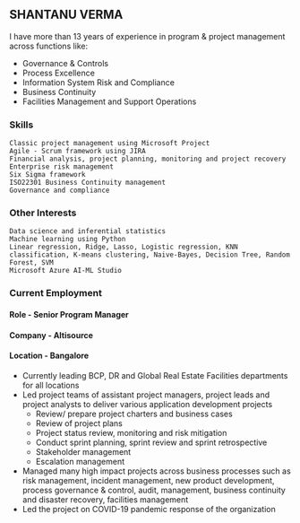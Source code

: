 ## SHANTANU VERMA

I have more than 13 years of experience in program & project management across functions like:
* Governance & Controls
* Process Excellence
* Information System Risk and Compliance
* Business Continuity
* Facilities Management and Support Operations

### Skills
```Skillset
Classic project management using Microsoft Project
Agile - Scrum framework using JIRA
Financial analysis, project planning, monitoring and project recovery
Enterprise risk management
Six Sigma framework
ISO22301 Business Continuity management
Governance and compliance
```

### Other Interests
```Skillset
Data science and inferential statistics
Machine learning using Python
Linear regression, Ridge, Lasso, Logistic regression, KNN classification, K-means clustering, Naive-Bayes, Decision Tree, Random Forest, SVM
Microsoft Azure AI-ML Studio
```

### Current Employment
#### Role - Senior Program Manager
#### Company - Altisource
#### Location - Bangalore
* Currently leading BCP, DR and Global Real Estate Facilities departments for all locations
* Led project teams of assistant project managers, project leads and project analysts to deliver various application development projects
  * Review/ prepare project charters and business cases
  * Review of project plans
  * Project status review, monitoring and risk mitigation
  * Conduct sprint planning, sprint review and sprint retrospective
  * Stakeholder management
  * Escalation management
* Managed many high impact projects across business processes such as risk management, incident management, new product development, process governance & control, audit, management, business continuity and disaster recovery, facilities management
* Led the project on COVID-19 pandemic response of the organization
